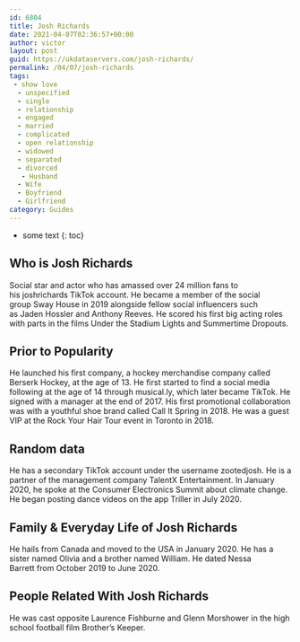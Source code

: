 ```yaml
---
id: 6804
title: Josh Richards
date: 2021-04-07T02:36:57+00:00
author: victor
layout: post
guid: https://ukdataservers.com/josh-richards/
permalink: /04/07/josh-richards
tags:
 - show love
  - unspecified
  - single
  - relationship
  - engaged
  - married
  - complicated
  - open relationship
  - widowed
  - separated
  - divorced
   - Husband
  - Wife
  - Boyfriend
  - Girlfriend
category: Guides
---
```


* some text
{: toc}


## Who is Josh Richards



Social star and actor who has amassed over 24 million fans to his joshrichards TikTok account. He became a member of the social group Sway House in 2019 alongside fellow social influencers such as Jaden Hossler and Anthony Reeves. He scored his first big acting roles with parts in the films Under the Stadium Lights and Summertime Dropouts. 

                
                
                
## Prior to Popularity



He launched his first company, a hockey merchandise company called Berserk Hockey, at the age of 13. He first started to find a social media following at the age of 14 through musical.ly, which later became TikTok. He signed with a manager at the end of 2017. His first promotional collaboration was with a youthful shoe brand called Call It Spring in 2018. He was a guest VIP at the Rock Your Hair Tour event in Toronto in 2018.

                
                
                
## Random data



He has a secondary TikTok account under the username zootedjosh. He is a partner of the management company TalentX Entertainment. In January 2020, he spoke at the Consumer Electronics Summit about climate change. He began posting dance videos on the app Triller in July 2020. 

                
                
                
## Family & Everyday Life of Josh Richards



He hails from Canada and moved to the USA in January 2020. He has a sister named Olivia and a brother named William. He dated Nessa Barrett from October 2019 to June 2020. 

                
                
                
## People Related With Josh Richards



He was cast opposite Laurence Fishburne and Glenn Morshower in the high school football film Brother&#8217;s Keeper. 

                
              
            
          
          
          